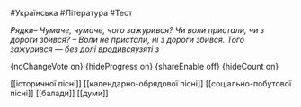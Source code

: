 #Українська #Література #Тест

*Рядки– Чумаче, чумаче, чого зажурився? Чи воли пристали, чи з дороги збився? – Воли не пристали, ні з дороги збився.  Того зажурився — без долі вродивсяузяті з*

{noChangeVote on}
{hideProgress on}
{shareEnable off}
{hideCount on}

[[історичної пісні]]
[[календарно-обрядової пісні]]
[[соціально-побутової пісні]]
[[балади]]
[[думи]]
